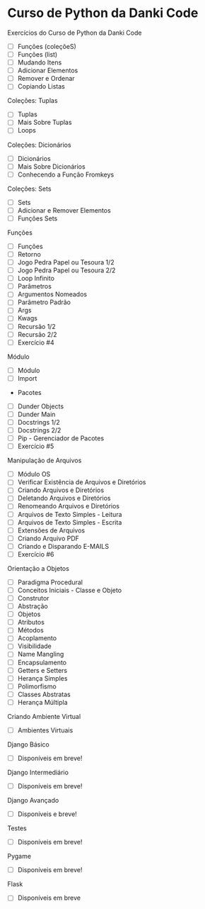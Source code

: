 # Curso de Python da Danki Code
Exercícios do Curso de Python da Danki Code

- [ ] Funções (coleçõeS)
- [ ] Funções (list)
- [ ] Mudando Itens
- [ ] Adicionar Elementos
- [ ] Remover e Ordenar
- [ ] Copiando Listas

Coleções: Tuplas
- [ ] Tuplas
- [ ] Mais Sobre Tuplas
- [ ] Loops

Coleções: Dicionários
- [ ] Dicionários
- [ ] Mais Sobre Dicionários
- [ ] Conhecendo a Função Fromkeys

Coleções: Sets
- [ ] Sets
- [ ] Adicionar e Remover Elementos
- [ ] Funções Sets

Funções
- [ ] Funções
- [ ] Retorno
- [ ] Jogo Pedra Papel ou Tesoura 1/2
- [ ] Jogo Pedra Papel ou Tesoura 2/2
- [ ] Loop Infinito
- [ ] Parâmetros
- [ ] Argumentos Nomeados
- [ ] Parâmetro Padrão
- [ ] Args
- [ ] Kwags
- [ ] Recursão 1/2
- [ ] Recursão 2/2
- [ ] Exercício #4

Módulo
- [ ] Módulo
- [ ] Import
- Pacotes
- [ ] Dunder Objects
- [ ] Dunder Main
- [ ] Docstrings 1/2
- [ ] Docstrings 2/2
- [ ] Pip - Gerenciador de Pacotes
- [ ] Exercício #5

Manipulação de Arquivos
- [ ] Módulo OS
- [ ] Verificar Existência de Arquivos e Diretórios
- [ ] Criando Arquivos e Diretórios
- [ ] Deletando Arquivos e Diretórios
- [ ] Renomeando Arquivos e Diretórios
- [ ] Arquivos de Texto Simples - Leitura
- [ ] Arquivos de Texto Simples - Escrita
- [ ] Extensões de Arquivos
- [ ] Criando Arquivo PDF
- [ ] Criando e Disparando E-MAILS
- [ ] Exercício #6

Orientação a Objetos
- [ ] Paradigma Procedural
- [ ] Conceitos Iniciais - Classe e Objeto
- [ ] Construtor 
- [ ] Abstração
- [ ] Objetos
- [ ] Atributos
- [ ] Métodos
- [ ] Acoplamento
- [ ] Visibilidade
- [ ] Name Mangling
- [ ] Encapsulamento
- [ ] Getters e Setters
- [ ] Herança Simples
- [ ] Polimorfismo
- [ ] Classes Abstratas
- [ ] Herança Múltipla

Criando Ambiente Virtual
- [ ] Ambientes Virtuais

Django Básico
- [ ] Disponíveis em breve!

Django Intermediário
- [ ] Disponíveis em breve!

Django Avançado
- [ ] Disponíveis e breve!

Testes
- [ ] Disponíveis em breve!

Pygame
- [ ] Disponíveis em breve!

Flask
- [ ] Disponíveis em breve
